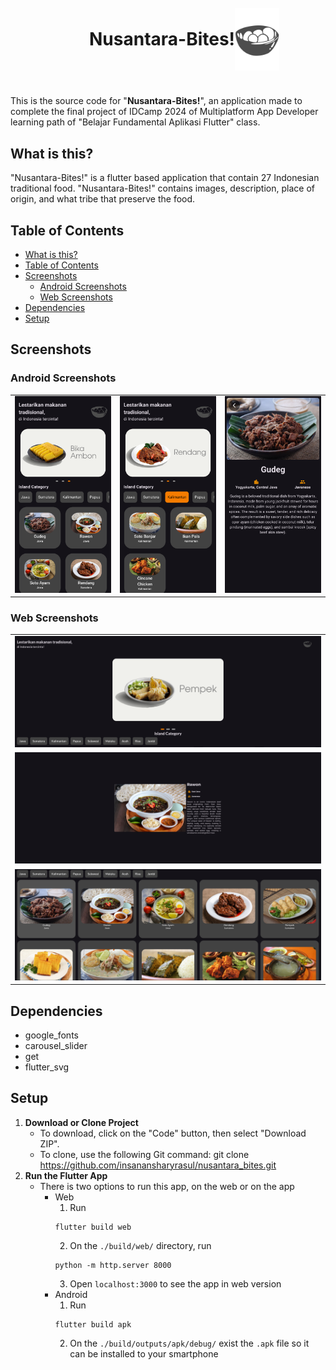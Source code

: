 <div align="center" style="text-align: center"> 
    <h1 style="border-bottom: 0; display: flex; align-items:center; height: 80px; transform: translate(25%, 25%)">
        Nusantara-Bites!
        <img src="assets/nusantara_bites.svg" style="margin-left: 15; height: 100px">
    <h1> 
</div>

<br>

This is the source code for "**Nusantara-Bites!**", an application made to complete the final project of IDCamp 2024 of Multiplatform App Developer learning path of "Belajar Fundamental Aplikasi Flutter" class.

## What is this?

"Nusantara-Bites!" is a flutter based application that contain 27 Indonesian traditional food. "Nusantara-Bites!" contains images, description, place of origin, and what tribe that preserve the food.

## Table of Contents
- [What is this?](#what-is-this)
- [Table of Contents](#table-of-contents)
- [Screenshots](#screenshots)
  - [Android Screenshots](#android-screenshots)
  - [Web Screenshots](#web-screenshots)
- [Dependencies](#dependencies)
- [Setup](#setup)

## Screenshots
### Android Screenshots
<table>
    <tbody>
        <tr>
            <td><img src="screenshots/ss1.png"></td>
            <td><img src="screenshots/ss2.png"></td>
            <td><img src="screenshots/ss3.png"></td>
        </tr>
    </tbody>
</table>

### Web Screenshots
<table>
    <tbody>
        <tr>
            <td><img src="screenshots/web1.png"></td>
        </tr>
        <tr>
            <td><img src="screenshots/web2.png"></td>
        </tr>
        <tr>
            <td><img src="screenshots/web3.png"></td>
        </tr>
    </tbody>
</table>

## Dependencies

- google_fonts
- carousel_slider
- get
- flutter_svg

## Setup

1. **Download or Clone Project**
   - To download, click on the "Code" button, then select "Download ZIP".
   - To clone, use the following Git command: git clone https://github.com/insanansharyrasul/nusantara_bites.git
2. **Run the Flutter App**
    - There is two options to run this app, on the web or on the app
        - Web
            1. Run 
          ```
          flutter build web
          ```
            2. On the `./build/web/` directory, run 
            ```
            python -m http.server 8000
            ```
            3. Open `localhost:3000` to see the app in web version
        - Android
            1. Run 
          ```
          flutter build apk
          ```
            2. On the `./build/outputs/apk/debug/` exist the `.apk` file so it can be installed to your smartphone
